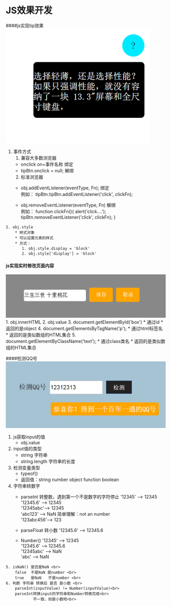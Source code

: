 JS效果开发
====
####js实现tip效果
   ![image](https://github.com/leogyy/javascript/raw/master/preview-img/tip.png)

   1. 事件方式
      1. 兼容大多数浏览器
        * onclick on+事件名称       绑定
        * tipBtn.onclick = null;   解绑
      2. 标准浏览器
        * obj.addEventListener(eventType, Fn);     绑定 <br>
          例如： tipBtn.tipBtn.addEventListener('click', clickFn);

        * obj.removeEventListener(eventType, Fn)  解绑<br>
         例如： function clickFn(){
     				alert('click....');
     				tipBtn.removeEventListener('click', clickFn);
     		}

    2. obj.style
        * 样式对象
        * 可以设置元素的样式
        * 方式：
           1. obj.style.display = 'block'
           2. obj.style['display'] = 'block'

#### js实现实时修改页面内容
   ![image](https://github.com/leogyy/javascript/raw/master/preview-img/edittext.png)
    1. obj.innerHTML
    2. obj.value
    3. document.getElementById('box')
       * 通过id
       * 返回的是object
    4. document.getElementsByTagName('p');
       * 通过html标签名
       * 返回的是类似数组的HTML集合
    5. document.getElementByClassName('text');
       * 通过class类名
       * 返回的是类似数组的HTML集合



####检测QQ号
 ![image](https://github.com/leogyy/javascript/raw/master/preview-img/qqcheck.png)
 <br>
  1. js获取input的值
      * obj.value
  2. input值的类型
      * string 字符串
      * string.length 字符串的长度
  3. 检测变量类型
      * typeof()
      * 返回值：string number object function boolean
  4. 字符串转数字
      * parseInt 转整数，遇到第一个不是数字的字符停止
           '12345'   --> 12345 <br>
           '12345.6' --> 12345 <br>
           '12345abc'--> 12345 <br>
           'abc123'  --> NaN   简单理解：not an number <br>
           '123abc456'--> 123 <br>

      * parseFloat 转小数
          '12345.6' --> 12345.6<br>

      * Number()
          '12345'    --> 12345 <br>
          '12345.6'  --> 12345.6 <br>
          '12345abc' --> NaN <br>
          'abc'      --> NaN <br>

    5. isNaN() 是否是NaN <br>
        false  不是NaN 是number <br>
        true   是NaN   不是number <br>
    6. 判断 字符串 转换后 是否 是小数 <br>
        parseInt(inputValue) != Number(inputValue)<br>
        parseInt转换input的字符串和Number转换完成<br>
                不一致，则是小数吧<br>
